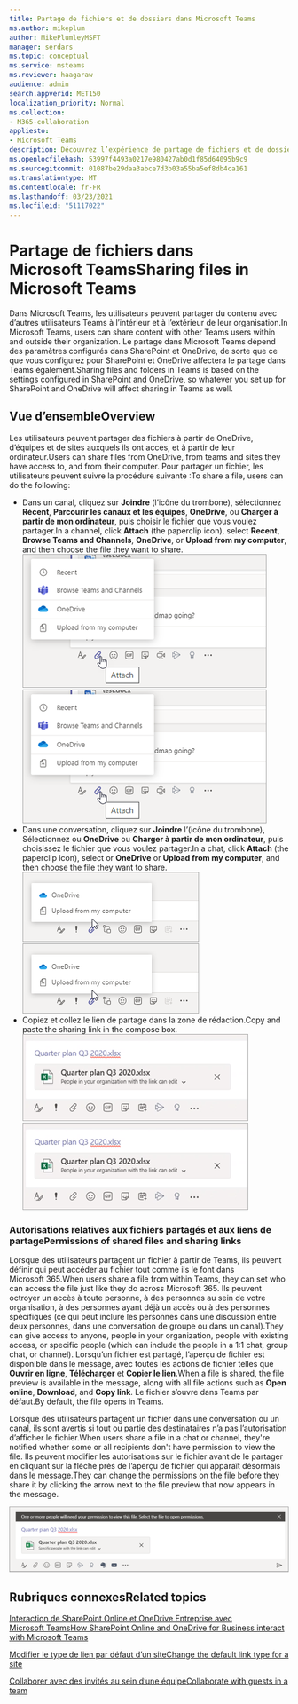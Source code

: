 ```yaml
---
title: Partage de fichiers et de dossiers dans Microsoft Teams
ms.author: mikeplum
author: MikePlumleyMSFT
manager: serdars
ms.topic: conceptual
ms.service: msteams
ms.reviewer: haagaraw
audience: admin
search.appverid: MET150
localization_priority: Normal
ms.collection:
- M365-collaboration
appliesto:
- Microsoft Teams
description: Découvrez l’expérience de partage de fichiers et de dossiers dans Microsoft Teams.
ms.openlocfilehash: 53997f4493a0217e980427ab0d1f85d64095b9c9
ms.sourcegitcommit: 01087be29daa3abce7d3b03a55ba5ef8db4ca161
ms.translationtype: MT
ms.contentlocale: fr-FR
ms.lasthandoff: 03/23/2021
ms.locfileid: "51117022"
---
```

# <a name="sharing-files-in-microsoft-teams"></a><span data-ttu-id="ae26c-103">Partage de fichiers dans Microsoft Teams</span><span class="sxs-lookup"><span data-stu-id="ae26c-103">Sharing files in Microsoft Teams</span></span>

<span data-ttu-id="ae26c-104">Dans Microsoft Teams, les utilisateurs peuvent partager du contenu avec d’autres utilisateurs Teams à l’intérieur et à l’extérieur de leur organisation.</span><span class="sxs-lookup"><span data-stu-id="ae26c-104">In Microsoft Teams, users can share content with other Teams users within and outside their organization.</span></span> <span data-ttu-id="ae26c-105">Le partage dans Microsoft Teams dépend des paramètres configurés dans SharePoint et OneDrive, de sorte que ce que vous configurez pour SharePoint et OneDrive affectera le partage dans Teams également.</span><span class="sxs-lookup"><span data-stu-id="ae26c-105">Sharing files and folders in Teams is based on the settings configured in SharePoint and OneDrive, so whatever you set up for SharePoint and OneDrive will affect sharing in Teams as well.</span></span>

## <a name="overview"></a><span data-ttu-id="ae26c-106">Vue d’ensemble</span><span class="sxs-lookup"><span data-stu-id="ae26c-106">Overview</span></span>

<span data-ttu-id="ae26c-107">Les utilisateurs peuvent partager des fichiers à partir de OneDrive, d’équipes et de sites auxquels ils ont accès, et à partir de leur ordinateur.</span><span class="sxs-lookup"><span data-stu-id="ae26c-107">Users can share files from OneDrive, from teams and sites they have access to, and from their computer.</span></span> <span data-ttu-id="ae26c-108">Pour partager un fichier, les utilisateurs peuvent suivre la procédure suivante :</span><span class="sxs-lookup"><span data-stu-id="ae26c-108">To share a file, users can do the following:</span></span>

- <span data-ttu-id="ae26c-p103">Dans un canal, cliquez sur **Joindre** (l’icône du trombone), sélectionnez **Récent**, **Parcourir les canaux et les équipes**, **OneDrive**, ou **Charger à partir de mon ordinateur**, puis choisir le fichier que vous voulez partager.</span><span class="sxs-lookup"><span data-stu-id="ae26c-p103">In a channel, click **Attach** (the paperclip icon), select **Recent**, **Browse Teams and Channels**, **OneDrive**, or **Upload from my computer**, and then choose the file they want to share. </span></span><br> 
    <span data-ttu-id="ae26c-110">![Capture d’écran affichant le partage d’un fichier à partir d’un canal](media/share-files-channel.png)</span><span class="sxs-lookup"><span data-stu-id="ae26c-110">![Screenshot showing sharing a file from a channel](media/share-files-channel.png)</span></span>
- <span data-ttu-id="ae26c-p104">Dans une conversation, cliquez sur **Joindre** l’(icône du trombone), Sélectionnez  ou **OneDrive** ou **Charger à partir de mon ordinateur**, puis choisissez le fichier que vous voulez partager.</span><span class="sxs-lookup"><span data-stu-id="ae26c-p104">In a chat, click **Attach** (the paperclip icon), select  or **OneDrive** or **Upload from my computer**, and then choose the file they want to share. </span></span><br>
    <span data-ttu-id="ae26c-112">![Capture d’écran affichant le partage d’un fichier à partir d’une conversation](media/share-files-chat.png)</span><span class="sxs-lookup"><span data-stu-id="ae26c-112">![Screenshot showing sharing a file from a chat](media/share-files-chat.png)</span></span>
- <span data-ttu-id="ae26c-113">Copiez et collez le lien de partage dans la zone de rédaction.</span><span class="sxs-lookup"><span data-stu-id="ae26c-113">Copy and paste the sharing link in the compose box.</span></span><br>
    <span data-ttu-id="ae26c-114">![Capture d’écran affichant l’aperçu d’un fichier dans la zone de rédaction](media/share-files-link.png)</span><span class="sxs-lookup"><span data-stu-id="ae26c-114">![Screenshot showing file preview in the compose box](media/share-files-link.png)</span></span>

### <a name="permissions-of-shared-files-and-sharing-links"></a><span data-ttu-id="ae26c-115">Autorisations relatives aux fichiers partagés et aux liens de partage</span><span class="sxs-lookup"><span data-stu-id="ae26c-115">Permissions of shared files and sharing links</span></span>

<span data-ttu-id="ae26c-116">Lorsque des utilisateurs partagent un fichier à partir de Teams, ils peuvent définir qui peut accéder au fichier tout comme ils le font dans Microsoft 365.</span><span class="sxs-lookup"><span data-stu-id="ae26c-116">When users share a file from within Teams, they can set who can access the file just like they do across Microsoft 365.</span></span> <span data-ttu-id="ae26c-117">Ils peuvent octroyer un accès à toute personne, à des personnes au sein de votre organisation, à des personnes ayant déjà un accès ou à des personnes spécifiques (ce qui peut inclure les personnes dans une discussion entre deux personnes, dans une conversation de groupe ou dans un canal).</span><span class="sxs-lookup"><span data-stu-id="ae26c-117">They can give access to anyone, people in your organization, people with existing access, or specific people (which can include the people in a 1:1 chat, group chat, or channel).</span></span>  <span data-ttu-id="ae26c-118">Lorsqu’un fichier est partagé, l’aperçu de fichier est disponible dans le message, avec toutes les actions de fichier telles que **Ouvrir en ligne**, **Télécharger** et **Copier le lien**.</span><span class="sxs-lookup"><span data-stu-id="ae26c-118">When a file is shared, the file preview is available in the message, along with all file actions such as **Open online**, **Download**, and **Copy link**.</span></span> <span data-ttu-id="ae26c-119">Le fichier s’ouvre dans Teams par défaut.</span><span class="sxs-lookup"><span data-stu-id="ae26c-119">By default, the file opens in Teams.</span></span>

<span data-ttu-id="ae26c-120">Lorsque des utilisateurs partagent un fichier dans une conversation ou un canal, ils sont avertis si tout ou partie des destinataires n’a pas l’autorisation d’afficher le fichier.</span><span class="sxs-lookup"><span data-stu-id="ae26c-120">When users share a file in a chat or channel, they're notified whether some or all recipients don't have permission to view the file.</span></span> <span data-ttu-id="ae26c-121">Ils peuvent modifier les autorisations sur le fichier avant de le partager en cliquant sur la flèche près de l’aperçu de fichier qui apparaît désormais dans le message.</span><span class="sxs-lookup"><span data-stu-id="ae26c-121">They can change the permissions on the file before they share it by clicking the arrow next to the file preview that now appears in the message.</span></span>

![Capture d’écran d’une notification si des destinataires ne disposent pas des autorisations](media/share-files-permissions.png)

## <a name="related-topics"></a><span data-ttu-id="ae26c-123">Rubriques connexes</span><span class="sxs-lookup"><span data-stu-id="ae26c-123">Related topics</span></span>

[<span data-ttu-id="ae26c-124">Interaction de SharePoint Online et OneDrive Entreprise avec Microsoft Teams</span><span class="sxs-lookup"><span data-stu-id="ae26c-124">How SharePoint Online and OneDrive for Business interact with Microsoft Teams</span></span>](sharepoint-onedrive-interact.md)

[<span data-ttu-id="ae26c-125">Modifier le type de lien par défaut d’un site</span><span class="sxs-lookup"><span data-stu-id="ae26c-125">Change the default link type for a site</span></span>](/sharepoint/change-default-sharing-link)

[<span data-ttu-id="ae26c-126">Collaborer avec des invités au sein d’une équipe</span><span class="sxs-lookup"><span data-stu-id="ae26c-126">Collaborate with guests in a team</span></span>](/microsoft-365/solutions/collaborate-as-team)